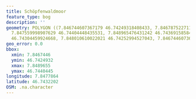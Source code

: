 ```yaml
---
title: Schöpfenwaldmoor
feature_type: bog
description: ''
geometry: POLYGON ((7.846744607367179 46.74249318408433, 7.846787522711437 46.74333868502677,
  7.847559998907629 46.74404448435531, 7.848965476431242 46.74369158584639, 7.848826001562471
  46.74304459924668, 7.848010610022021 46.74252994527043, 7.846744607367179 46.74249318408433))
geo_error: 0.0
bbox:
  xmin: 7.8467446
  ymin: 46.7424932
  xmax: 7.8489655
  ymax: 46.7440445
longitude: 7.8477864
latitude: 46.7432202
OSM: .na.character
---
```

